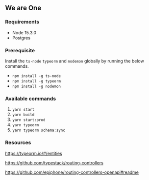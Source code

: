 ## We are One

### Requirements 
- Node 15.3.0
- Postgres

### Prerequisite

Install the `ts-node` `typeorm` and `nodemon` globally by running the below commands.
- `npm install -g ts-node`
- `npm install -g typeorm`
- `npm install -g nodemon`

### Available commands

1. `yarn start`
2. `yarn build`
3. `yarn start:prod`
4. `yarn typeorm`
5. `yarn typeorm schema:sync`


### Resources

https://typeorm.io/#/entities

https://github.com/typestack/routing-controllers

https://github.com/epiphone/routing-controllers-openapi#readme
